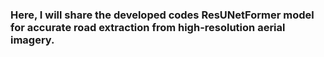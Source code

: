 ### Here, I will share the developed codes ResUNetFormer model for accurate road extraction from high-resolution aerial imagery.
